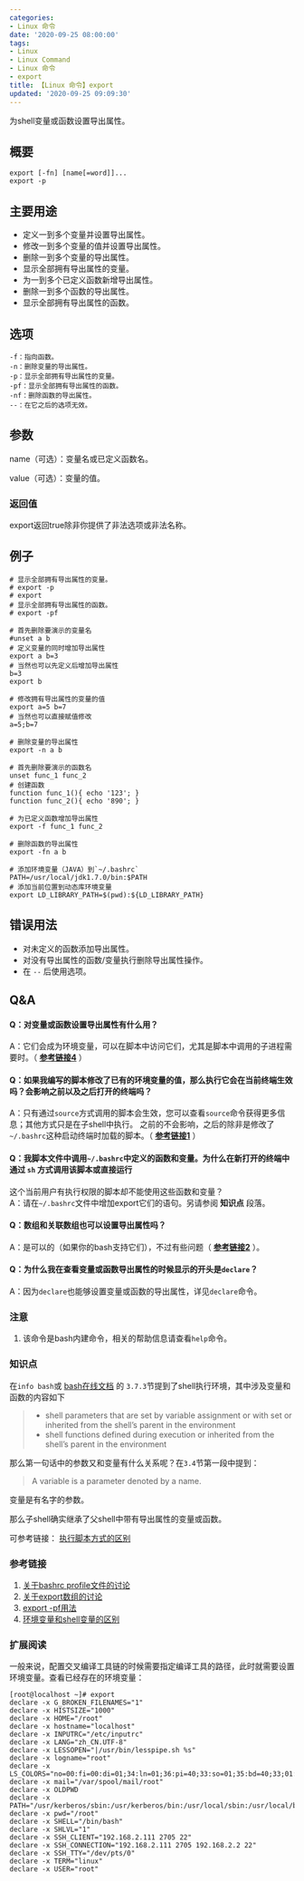 ```yaml
---
categories:
- Linux 命令
date: '2020-09-25 08:00:00'
tags:
- Linux
- Linux Command
- Linux 命令
- export
title: 【Linux 命令】export
updated: '2020-09-25 09:09:30'
---
```


为shell变量或函数设置导出属性。

## 概要

```
export [-fn] [name[=word]]...
export -p
```

## 主要用途

- 定义一到多个变量并设置导出属性。
- 修改一到多个变量的值并设置导出属性。
- 删除一到多个变量的导出属性。
- 显示全部拥有导出属性的变量。
- 为一到多个已定义函数新增导出属性。
- 删除一到多个函数的导出属性。
- 显示全部拥有导出属性的函数。

## 选项

```shell
-f：指向函数。
-n：删除变量的导出属性。
-p：显示全部拥有导出属性的变量。
-pf：显示全部拥有导出属性的函数。
-nf：删除函数的导出属性。
--：在它之后的选项无效。
```

## 参数

name（可选）：变量名或已定义函数名。

value（可选）：变量的值。

### 返回值

export返回true除非你提供了非法选项或非法名称。

## 例子

```shell
# 显示全部拥有导出属性的变量。
# export -p
# export
# 显示全部拥有导出属性的函数。
# export -pf
```

```shell
# 首先删除要演示的变量名
#unset a b
# 定义变量的同时增加导出属性
export a b=3
# 当然也可以先定义后增加导出属性
b=3
export b

# 修改拥有导出属性的变量的值
export a=5 b=7
# 当然也可以直接赋值修改
a=5;b=7

# 删除变量的导出属性
export -n a b
```


```shell
# 首先删除要演示的函数名
unset func_1 func_2
# 创建函数
function func_1(){ echo '123'; }
function func_2(){ echo '890'; }

# 为已定义函数增加导出属性
export -f func_1 func_2

# 删除函数的导出属性
export -fn a b
```

```shell
# 添加环境变量（JAVA）到`~/.bashrc`
PATH=/usr/local/jdk1.7.0/bin:$PATH
# 添加当前位置到动态库环境变量
export LD_LIBRARY_PATH=$(pwd):${LD_LIBRARY_PATH}
```

## 错误用法

- 对未定义的函数添加导出属性。
- 对没有导出属性的函数/变量执行删除导出属性操作。
- 在 `--` 后使用选项。

## Q&A

#### Q：对变量或函数设置导出属性有什么用？  

A：它们会成为环境变量，可以在脚本中访问它们，尤其是脚本中调用的子进程需要时。（ **[参考链接4][4]** ）

#### Q：如果我编写的脚本修改了已有的环境变量的值，那么执行它会在当前终端生效吗？会影响之前以及之后打开的终端吗？  

A：只有通过`source`方式调用的脚本会生效，您可以查看`source`命令获得更多信息；其他方式只是在子shell中执行。
之前的不会影响，之后的除非是修改了`~/.bashrc`这种启动终端时加载的脚本。（ **[参考链接1][1]** ）

#### Q：我脚本文件中调用`~/.bashrc`中定义的函数和变量。为什么在新打开的终端中通过 `sh` 方式调用该脚本或直接运行

这个当前用户有执行权限的脚本却不能使用这些函数和变量？  
A：请在`~/.bashrc`文件中增加export它们的语句。另请参阅 **知识点** 段落。

#### Q：数组和关联数组也可以设置导出属性吗？

A：是可以的（如果你的bash支持它们），不过有些问题（ **[参考链接2][2]** ）。

#### Q：为什么我在查看变量或函数导出属性的时候显示的开头是`declare`？  

A：因为`declare`也能够设置变量或函数的导出属性，详见`declare`命令。

### 注意

1. 该命令是bash内建命令，相关的帮助信息请查看`help`命令。

### 知识点

在`info bash`或 [bash在线文档](http://www.gnu.org/software/bash/manual/bash.html) 的
 `3.7.3`节提到了shell执行环境，其中涉及变量和函数的内容如下

> - shell parameters that are set by variable assignment or with set or inherited from the shell’s parent in the environment
> - shell functions defined during execution or inherited from the shell’s parent in the environment

那么第一句话中的参数又和变量有什么关系呢？在`3.4`节第一段中提到：

>  A variable is a parameter denoted by a name.

变量是有名字的参数。

那么子shell确实继承了父shell中带有导出属性的变量或函数。

可参考链接： [执行脚本方式的区别](https://blog.csdn.net/soaringlee_fighting/article/details/78759448)


### 参考链接

1. [关于bashrc profile文件的讨论][1]
2. [关于export数组的讨论][2]
3. [export -pf用法][3]
4. [环境变量和shell变量的区别][4]

### 扩展阅读

一般来说，配置交叉编译工具链的时候需要指定编译工具的路径，此时就需要设置环境变量。查看已经存在的环境变量：

```shell
[root@localhost ~]# export
declare -x G_BROKEN_FILENAMES="1"
declare -x HISTSIZE="1000"
declare -x HOME="/root"
declare -x hostname="localhost"
declare -x INPUTRC="/etc/inputrc"
declare -x LANG="zh_CN.UTF-8"
declare -x LESSOPEN="|/usr/bin/lesspipe.sh %s"
declare -x logname="root"
declare -x LS_COLORS="no=00:fi=00:di=01;34:ln=01;36:pi=40;33:so=01;35:bd=40;33;01:cd=40;33;01:or=01;05;37;41:mi=01;05;37;41:ex=01;32:*.cmd=01;32:*.exe=01;32:*.com=01;32:*.btm=01;32:*.bat=01;32:*.sh=01;32:*.csh=01;32:*.tar=01;31:*.tgz=01;31:*.arj=01;31:*.taz=01;31:*.lzh=01;31:*.zip=01;31:*.z=01;31:*.Z=01;31:*.gz=01;31:*.bz2=01;31:*.bz=01;31:*.tz=01;31:*.rpm=01;31:*.cpio=01;31:*.jpg=01;35:*.gif=01;35:*.bmp=01;35:*.xbm=01;35:*.xpm=01;35:*.png=01;35:*.tif=01;35:"
declare -x mail="/var/spool/mail/root"
declare -x OLDPWD
declare -x PATH="/usr/kerberos/sbin:/usr/kerberos/bin:/usr/local/sbin:/usr/local/bin:/sbin:/bin:/usr/sbin:/usr/bin:/root/bin"
declare -x pwd="/root"
declare -x SHELL="/bin/bash"
declare -x SHLVL="1"
declare -x SSH_CLIENT="192.168.2.111 2705 22"
declare -x SSH_CONNECTION="192.168.2.111 2705 192.168.2.2 22"
declare -x SSH_TTY="/dev/pts/0"
declare -x TERM="linux"
declare -x USER="root"
```

[1]: https://www.cnblogs.com/hongzg1982/articles/2101792.html
[2]: https://stackoverflow.com/questions/5564418/exporting-an-array-in-bash-script
[3]: https://unix.stackexchange.com/questions/22796/can-i-export-functions-in-bash
[4]: https://askubuntu.com/questions/26318/environment-variable-vs-shell-variable-whats-the-difference


